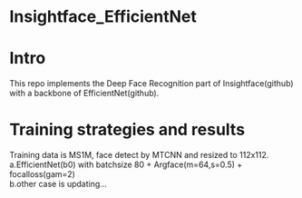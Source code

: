 # Insightface_EfficientNet
# Intro
This repo implements the Deep Face Recognition part of Insightface(github) with a backbone of EfficientNet(github). 
# Training strategies and results
Training data is MS1M, face detect by MTCNN and resized to 112x112.  
a.EfficientNet(b0) with batchsize 80 + Argface(m=64,s=0.5) + focalloss(gam=2)  
b.other case is updating...
